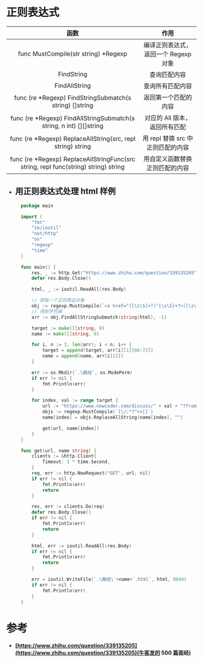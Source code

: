 # 正则表达式
| 函数 | 作用 |
| :-: | :-: |
| func MustCompile(str string) *Regexp | 编译正则表达式，返回一个 Regexp 对象 |
| FindString | 查询匹配内容 |
| FindAllString | 查询所有匹配内容 |
| func (re *Regexp) FindStringSubmatch(s string) []string | 返回第一个匹配的内容 |
| func (re *Regexp) FindAllStringSubmatch(s string, n int) [][]string | 对应的 All 版本，返回所有匹配 |
| func (re *Regexp) ReplaceAllString(src, repl string) string | 用 repl 替换 src 中正则匹配的内容 |
| func (re *Regexp) ReplaceAllStringFunc(src string, repl func(string) string) string | 用自定义函数替换正则匹配的内容 |
- ## 用正则表达式处理 html 样例
  ```Go
    package main

    import (
        "fmt"
        "io/ioutil"
        "net/http"
        "os"
        "regexp"
        "time"
    )

    func main() {
        res, _ := http.Get("https://www.zhihu.com/question/339135205")
        defer res.Body.Close()

        html, _ := ioutil.ReadAll(res.Body)

        // 获取一个正则表达对象
        obj := regexp.MustCompile(`<a href="([\s\S]+?)"[\s\S]+?>([\s\S]+?)</a>`)
        // 得到字符串
        arr := obj.FindAllStringSubmatch(string(html), -1)

        target := make([]string, 0)
        name := make([]string, 0)

        for i, n := 3, len(arr); i < n; i++ {
            target = append(target, arr[i][1][66:72])
            name = append(name, arr[i][2])
        }

        err := os.Mkdir(`.\面经`, os.ModePerm)
        if err != nil {
            fmt.Println(err)
        }

        for index, val := range target {
            url := "https://www.nowcoder.com/discuss/" + val + "?from=zhnkw"
            objs := regexp.MustCompile(`[\/:*?"<>|]`)
            name[index] = objs.ReplaceAllString(name[index], "")

            get(url, name[index])
        }
    }

    func get(url, name string) {
        clients := &http.Client{
            Timeout: 3 * time.Second,
        }
        req, err := http.NewRequest("GET", url, nil)
        if err != nil {
            fmt.Println(err)
            return
        }

        res, err := clients.Do(req)
        defer res.Body.Close()
        if err != nil {
            fmt.Println(err)
            return
        }

        html, err := ioutil.ReadAll(res.Body)
        if err != nil {
            fmt.Println(err)
            return
        }

        err = ioutil.WriteFile(`.\面经\`+name+`.html`, html, 0644)
        if err != nil {
            fmt.Println(err)
        }
    }
  ```


# 参考
- #### [https://www.zhihu.com/question/339135205](https://www.zhihu.com/question/339135205)(牛客发的 500 篇面经)